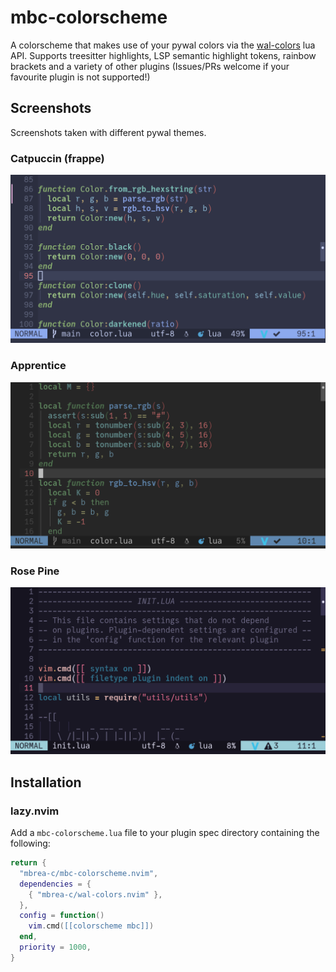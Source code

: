 # mbc-colorscheme

A colorscheme that makes use of your pywal colors via the [wal-colors](https://github.com/mbrea-c/wal-colors.nvim) lua API.
Supports treesitter highlights, LSP semantic highlight tokens, rainbow brackets
and a variety of other plugins (Issues/PRs welcome if your favourite plugin is
not supported!)

## Screenshots

Screenshots taken with different pywal themes.

### Catpuccin (frappe)
![init.lua](.screenshots/colorlua.jpg)

### Apprentice
![init.lua](.screenshots/apprentice.jpg)

### Rose Pine
![init.lua](.screenshots/rose_pine.jpg)


## Installation

### lazy.nvim

Add a `mbc-colorscheme.lua` file to your plugin spec directory containing the
following:

```lua
return {
  "mbrea-c/mbc-colorscheme.nvim",
  dependencies = {
    { "mbrea-c/wal-colors.nvim" },
  },
  config = function()
    vim.cmd([[colorscheme mbc]])
  end,
  priority = 1000,
}
```
